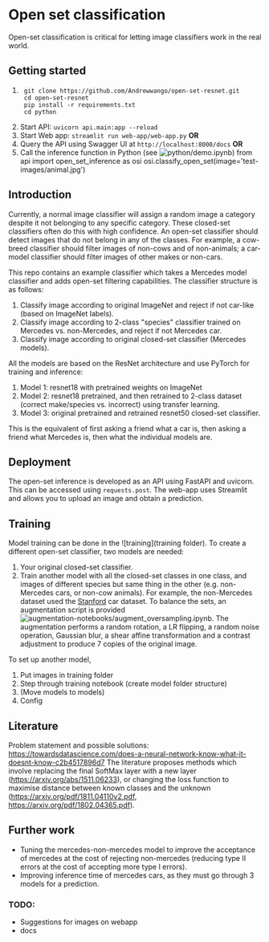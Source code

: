 # Open set classification
Open-set classification is critical for letting image classifiers work in the real world.

## Getting started
1.
        git clone https://github.com/Andrewwango/open-set-resnet.git
        cd open-set-resnet
        pip install -r requirements.txt
        cd python
2. Start API: `uvicorn api.main:app --reload`
3. Start Web app: `streamlit run web-app/web-app.py`
**OR**
3. Query the API using Swagger UI at `http://localhost:8000/docs`
**OR**
3. Call the inference function in Python (see ![python/demo.ipynb](demo))
        from api import open_set_inference as osi 
        osi.classify_open_set(image='test-images/animal.jpg')

## Introduction
Currently, a normal image classifier will assign a random image a category despite it not belonging to any specific category. These closed-set classifiers often do this with high confidence. An open-set classifier should detect images that do not belong in any of the classes. For example, a cow-breed classifier should filter images of non-cows and of non-animals; a car-model classifier should filter images of other makes or non-cars. 

This repo contains an example classifier which takes a Mercedes model classifier and adds open-set filtering capabilities. The classifier structure is as follows:

1. Classify image according to original ImageNet and reject if not car-like (based on ImageNet labels).
2. Classify image according to 2-class "species" classifier trained on Mercedes vs. non-Mercedes, and reject if not Mercedes car.
3. Classify image according to original closed-set classifier (Mercedes models).

All the models are based on the ResNet architecture and use PyTorch for training and inference:
1. Model 1: resnet18 with pretrained weights on ImageNet
2. Model 2: resnet18 pretrained, and then retrained to 2-class dataset (correct make/species vs. incorrect) using transfer learning.
3. Model 3: original pretrained and retrained resnet50 closed-set classifier. 

This is the equivalent of first asking a friend what a car is, then asking a friend what Mercedes is, then what the individual models are.

## Deployment
The open-set inference is developed as an API using FastAPI and uvicorn. This can be accessed using `requests.post`. The web-app uses Streamlit and allows you to upload an image and obtain a prediction.

## Training
Model training can be done in the ![training](training folder). To create a different open-set classifier, two models are needed:
1. Your original closed-set classifier.
2. Train another model with all the closed-set classes in one class, and images of different species but same thing in the other (e.g. non-Mercedes cars, or non-cow animals). For example, the non-Mercedes dataset used the [Stanford](http://ai.stanford.edu/~jkrause/cars/car_dataset.html ) car dataset. To balance the sets, an augmentation script is provided ![augmentation-notebooks/augment_oversampling.ipynb](augment_oversampling.ipynb). The augmentation performs a random rotation, a LR flipping, a random noise operation, Gaussian blur, a shear affine transformation and a contrast adjustment to produce 7 copies of the original image.

To set up another model,
1. Put images in training folder
2. Step through training notebook (create model folder structure)
3. (Move models to models)
4. Config

## Literature
Problem statement and possible solutions: https://towardsdatascience.com/does-a-neural-network-know-what-it-doesnt-know-c2b4517896d7
The literature proposes methods which involve replacing the final SoftMax layer with a new layer (https://arxiv.org/abs/1511.06233), or changing the loss function to maximise distance between known classes and the unknown (https://arxiv.org/pdf/1811.04110v2.pdf, https://arxiv.org/pdf/1802.04365.pdf).

## Further work
- Tuning the mercedes-non-mercedes model to improve the acceptance of mercedes at the cost of rejecting non-mercedes (reducing type II errors at the cost of accepting more type I errors).
- Improving inference time of mercedes cars, as they must go through 3 models for a prediction.

### TODO:
- Suggestions for images on webapp
- docs